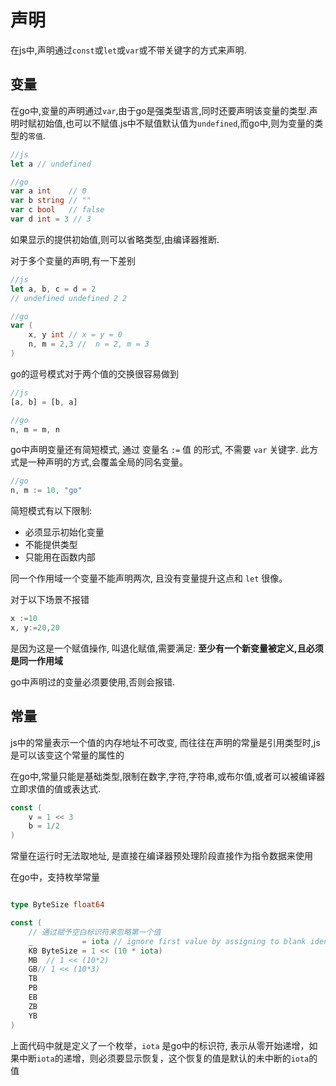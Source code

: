 # 声明

在js中,声明通过`const`或`let`或`var`或不带关键字的方式来声明.


## 变量

在go中,变量的声明通过`var`,由于go是强类型语言,同时还要声明该变量的类型.声明时赋初始值,也可以不赋值.js中不赋值默认值为`undefined`,而go中,则为变量的类型的`零值`.

```js
//js
let a // undefined
```
```go
//go
var a int    // 0
var b string // ""
var c bool   // false
var d int = 3 // 3
```
如果显示的提供初始值,则可以省略类型,由编译器推断.

对于多个变量的声明,有一下差别
```js
//js
let a, b, c = d = 2
// undefined undefined 2 2
```
```go
//go
var (
    x, y int // x = y = 0
    n, m = 2,3 //  n = 2, m = 3
)
```

go的逗号模式对于两个值的交换很容易做到
```js
//js
[a, b] = [b, a]
```
```go
//go
n, m = m, n
```

go中声明变量还有简短模式,  通过 变量名 `:=` 值 的形式, 不需要 `var` 关键字. 此方式是一种声明的方式,会覆盖全局的同名变量。
```go
//go
n, m := 10, "go"
```
简短模式有以下限制:
- 必须显示初始化变量
- 不能提供类型
- 只能用在函数内部

同一个作用域一个变量不能声明两次, 且没有变量提升这点和 `let` 很像。

对于以下场景不报错
```go
x :=10
x, y:=20,20
```
是因为这是一个赋值操作, 叫退化赋值,需要满足: **至少有一个新变量被定义,且必须是同一作用域**

go中声明过的变量必须要使用,否则会报错.

## 常量

js中的常量表示一个值的内存地址不可改变, 而往往在声明的常量是引用类型时,js是可以该变这个常量的属性的

在go中,常量只能是基础类型,限制在数字,字符,字符串,或布尔值,或者可以被编译器立即求值的值或表达式.

```go
const (
    v = 1 << 3
    b = 1/2
)
```
常量在运行时无法取地址, 是直接在编译器预处理阶段直接作为指令数据来使用

在go中，支持枚举常量

``` go

type ByteSize float64

const (
    // 通过赋予空白标识符来忽略第一个值
    _           = iota // ignore first value by assigning to blank identifier
    KB ByteSize = 1 << (10 * iota)
    MB  // 1 << (10*2)
    GB// 1 << (10*3)
    TB
    PB
    EB
    ZB
    YB
)
```

上面代码中就是定义了一个枚举，`iota` 是go中的标识符, 表示从零开始递增，如果中断`iota`的递增，则必须要显示恢复，这个恢复的值是默认的未中断的`iota`的值